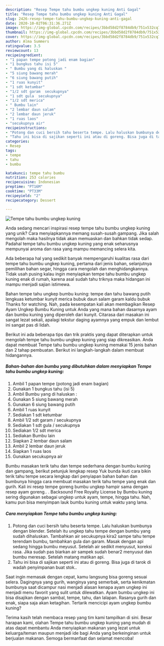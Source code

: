 ```yaml
---
description: "Resep Tempe tahu bumbu ungkep kuning Anti Gagal"
title: "Resep Tempe tahu bumbu ungkep kuning Anti Gagal"
slug: 2426-resep-tempe-tahu-bumbu-ungkep-kuning-anti-gagal
date: 2020-10-02T06:31:36.271Z
image: https://img-global.cpcdn.com/recipes/3bbd58d2f8784db9/751x532cq70/tempe-tahu-bumbu-ungkep-kuning-foto-resep-utama.jpg
thumbnail: https://img-global.cpcdn.com/recipes/3bbd58d2f8784db9/751x532cq70/tempe-tahu-bumbu-ungkep-kuning-foto-resep-utama.jpg
cover: https://img-global.cpcdn.com/recipes/3bbd58d2f8784db9/751x532cq70/tempe-tahu-bumbu-ungkep-kuning-foto-resep-utama.jpg
author: Alma Summers
ratingvalue: 3.5
reviewcount: 13
recipeingredient:
- "1 papan tempe potong jadi enam bagian"
- "1 bungkus tahu isi 5"
- " Bumbu yang di haluskan "
- "5 siung bawang merah"
- "6 siung bawang putih"
- "1 ruas kunyit"
- "1 sdt ketumbar"
- "1/2 sdt garam  secukupnya"
- "1 sdt gula  secukupnya"
- "1/2 sdt merica"
- " Bumbu lain"
- "2 lembar daun salam"
- "2 lembar daun jeruk"
- "1 ruas laos"
- "secukupnya air"
recipeinstructions:
- "Potong dan cuci bersih tahu beserta tempe. Lalu haluskan bumbunya dengan blender. Setelah itu ungkep tahu tempe dengan bumbu yang sudah dihaluskan. Tambahkan air secukupnya kira2 sampe tahu tempe terendam bumbu, tambahkan gula dan garam. Masak dengan api sedang hingga bumbu meyusut. Setelah air sedikit menyusut, koreksi rasa. Jika sudah pas biarkan air sampek sudah benar2 menyusut dan bumbu meresap. Setelah matang matikan api."
- "Tahu ini bisa di sajikan seperti ini atau di goreng. Bisa juga di tarok di wadah penyimpanan buat stok.."
categories:
- Resep
tags:
- tempe
- tahu
- bumbu

katakunci: tempe tahu bumbu 
nutrition: 253 calories
recipecuisine: Indonesian
preptime: "PT16M"
cooktime: "PT33M"
recipeyield: "2"
recipecategory: Dessert

---
```



![Tempe tahu bumbu ungkep kuning](https://img-global.cpcdn.com/recipes/3bbd58d2f8784db9/751x532cq70/tempe-tahu-bumbu-ungkep-kuning-foto-resep-utama.jpg)

Anda sedang mencari inspirasi resep tempe tahu bumbu ungkep kuning yang unik? Cara menyiapkannya memang susah-susah gampang. Jika salah mengolah maka hasilnya tidak akan memuaskan dan bahkan tidak sedap. Padahal tempe tahu bumbu ungkep kuning yang enak seharusnya mempunyai aroma dan rasa yang mampu memancing selera kita.

Ada beberapa hal yang sedikit banyak mempengaruhi kualitas rasa dari tempe tahu bumbu ungkep kuning, pertama dari jenis bahan, selanjutnya pemilihan bahan segar, hingga cara mengolah dan menghidangkannya. Tidak usah pusing kalau ingin menyiapkan tempe tahu bumbu ungkep kuning enak di rumah, karena asal sudah tahu triknya maka hidangan ini mampu menjadi sajian istimewa.

Bahan tempe tahu ungkep bumbu kuning: tempe dan tahu bawang putih lengkuas ketumbar kunyit merica bubuk daun salam garam kaldu bubuk Thanks for watching. Nah, pada kesempatan kali akan membagikan Resep Ayam Ungkep Bumbu Kuning untuk Anda yang mana bahan dasarnya ayam dan bumbu kuning yang diperoleh dari kunyit. Citarasa dari masakan ini sangat lezat sekali, apalagi tekstur daging ayamnya yang empuk dan lembut ini sangat pas di lidah.


Berikut ini ada beberapa tips dan trik praktis yang dapat diterapkan untuk mengolah tempe tahu bumbu ungkep kuning yang siap dikreasikan. Anda dapat membuat Tempe tahu bumbu ungkep kuning memakai 15 jenis bahan dan 2 tahap pembuatan. Berikut ini langkah-langkah dalam membuat hidangannya.

<!--inarticleads1-->

##### Bahan-bahan dan bumbu yang dibutuhkan dalam menyiapkan Tempe tahu bumbu ungkep kuning:

1. Ambil 1 papan tempe (potong jadi enam bagian)
1. Gunakan 1 bungkus tahu (isi 5)
1. Ambil  Bumbu yang di haluskan :
1. Gunakan 5 siung bawang merah
1. Gunakan 6 siung bawang putih
1. Ambil 1 ruas kunyit
1. Sediakan 1 sdt ketumbar
1. Ambil 1/2 sdt garam / secukupnya
1. Sediakan 1 sdt gula / secukupnya
1. Sediakan 1/2 sdt merica
1. Sediakan  Bumbu lain
1. Siapkan 2 lembar daun salam
1. Ambil 2 lembar daun jeruk
1. Siapkan 1 ruas laos
1. Gunakan secukupnya air


Bumbu masakan terik tahu dan tempe sederhana dengan bumbu kuning dan gampang, berikut petunjuk lengkap resep Yuk bunda ikuti cara bikin terik tahu tempe secara lengkap dari penyiapan bahan bahan dan bumbunya hingga cara membuat masakan terik tahu tempe yang enak dan gurih. Kali ini resep tempe goreng bumbu ungkep hampir sama dengan resep ayam goreng.. . Backsound Free Royalty License by Bumbu kuning sering digunakan sebagai ungkep untuk ayam, tempe, hingga tahu. Nah, kamu pun bisa menyimpan lauk bumbu kuning untuk waktu yang lama. 

<!--inarticleads2-->

##### Cara menyiapkan Tempe tahu bumbu ungkep kuning:

1. Potong dan cuci bersih tahu beserta tempe. Lalu haluskan bumbunya dengan blender. Setelah itu ungkep tahu tempe dengan bumbu yang sudah dihaluskan. Tambahkan air secukupnya kira2 sampe tahu tempe terendam bumbu, tambahkan gula dan garam. Masak dengan api sedang hingga bumbu meyusut. Setelah air sedikit menyusut, koreksi rasa. Jika sudah pas biarkan air sampek sudah benar2 menyusut dan bumbu meresap. Setelah matang matikan api.
1. Tahu ini bisa di sajikan seperti ini atau di goreng. Bisa juga di tarok di wadah penyimpanan buat stok..


Saat ingin memasak dengan cepat, kamu langsung bisa goreng sesuai selera. Dagingnya yang gurih, wanginya yang semerbak, serta kenikmatan bumbunya saat dicampur nasi menjadi alasan kenapa ayam ungkep ini menjadi menu favorit yang sulit untuk dilewatkan. Ayam bumbu ungkep ini bisa disajikan dengan sambal, tempe, tahu, dan lalapan. Rasanya gurih dan enak, siapa saja akan ketagihan. Tertarik mencicipi ayam ungkep bumbu kuning? 

Terima kasih telah membaca resep yang tim kami tampilkan di sini. Besar harapan kami, olahan Tempe tahu bumbu ungkep kuning yang mudah di atas dapat membantu Anda menyiapkan makanan yang lezat untuk keluarga/teman maupun menjadi ide bagi Anda yang berkeinginan untuk berjualan makanan. Semoga bermanfaat dan selamat mencoba!
